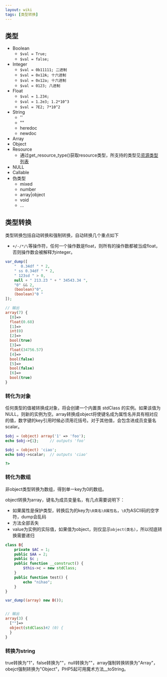 ```yaml
---
layout: wiki
tags: [类型转换]
---
```


## 类型

* Boolean
	* `$val = True;`
	* `$val = false;`
* Integer
	* `$val = 0b11111; 二进制`
	* `$val = 0x12A; 十六进制`
	* `$val = 0x12a; 十六进制`
	* `$val = 0123; 八进制`
* Float
	* `$val = 1.234;`
	* `$val = 1.2e3; 1.2*10^3`
	* `$val = 7E2; 7*10^2`
* String
	* ''
	* ""
	* heredoc
	* newdoc
* Array
* Object
* Resource
	* 通过get_resource_type()获取resource类型，所支持的类型见[资源类型列表](http://php.net/manual/zh/resource.php)
* NULL
* Callable
* 伪类型
	* mixed
	* number
	* array|object
	* void
	* ...

## 类型转换

类型转换包括自动转换和强制转换，自动转换几个重点如下

* `+/-/*/\`等操作符，任何一个操作数是float，则所有的操作数都被当成float，否则操作数会被解释为integer。

```php
var_dump([
    "  0.34df " * 2,
    " ss 0.34df " * 2,
    " 123sd " > 0,
    null + " 213.23 " + " 34543.34 ",
    "0" && 2,
    (boolean)"0",
    (boolean)"0 "
]);

// 输出
array(7) {
  [0]=>
  float(0.68)
  [1]=>
  int(0)
  [2]=>
  bool(true)
  [3]=>
  float(34756.57)
  [4]=>
  bool(false)
  [5]=>
  bool(false)
  [6]=>
  bool(true)
}
```


### 转化为对象

任何类型的值被转换成对象，将会创建一个内置类 stdClass 的实例。如果该值为 NULL，则新的实例为空。array转换成object将使键名成为属性名并具有相对应的值，数字键的key引用时候必须用花括号。对于其他值，会包含进成员变量名scalar。

```php
$obj = (object) array('1' => 'foo');
echo $obj->{1};     // outputs 'foo'

$obj = (object) 'ciao';
echo $obj->scalar;  // outputs 'ciao'

?>
```


### 转化为数组

非object类型转换为数组，得到单一key为0的数组。

object转换为array，键名为成员变量名，有几点需要说明下：

* 如果属性是保护类型，转换后为的key为`\0类名\0属性名`，`\0`为ASCII码的空字符，dump会乱码
* 方法全部丢失
* value为实例的实际值，如果值为object，则仅显示`object(类名)`，所以彻底转换需要递归

```php
class B{
    private $AC = 1;
    public $AA = 2;
    public $c ;
    public function __construct() {
        $this->c = new stdClass;
    }
    public function test() {
        echo "nihao";
    }
}

var_dump((array) new B());


// 输出
array(3) {
  [""]=>
  object(stdClass)#2 (0) {
  }
}
```

### 转换为string

true转换为"1"，false转换为""，null转换为""，array强制转换转换为"Array"，obejct强制转换为"Object"，PHP5起可用魔术方法__toString。




